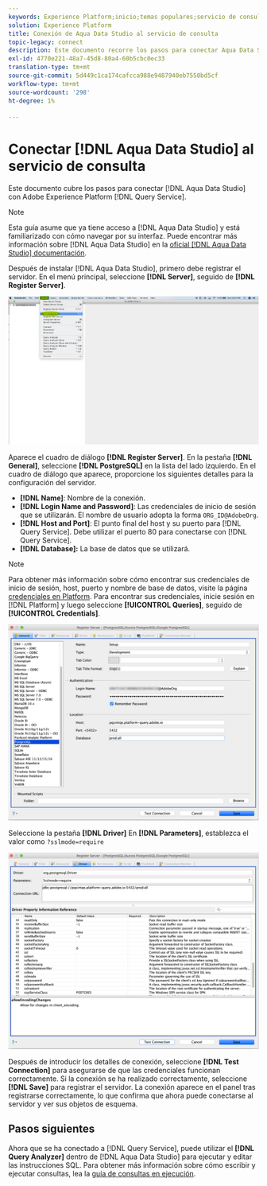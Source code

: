 ```yaml
---
keywords: Experience Platform;inicio;temas populares;servicio de consulta;servicio de consulta;Aqua Data Studio;estudio de datos Aqua;conexión al servicio de consulta;
solution: Experience Platform
title: Conexión de Aqua Data Studio al servicio de consulta
topic-legacy: connect
description: Este documento recorre los pasos para conectar Aqua Data Studio con el servicio de consulta de Adobe Experience Platform.
exl-id: 4770e221-48a7-45d8-80a4-60b5cbc0ec33
translation-type: tm+mt
source-git-commit: 5d449c1ca174cafcca988e9487940eb7550bd5cf
workflow-type: tm+mt
source-wordcount: '298'
ht-degree: 1%

---
```


# Conectar [!DNL Aqua Data Studio] al servicio de consulta

Este documento cubre los pasos para conectar [!DNL Aqua Data Studio] con Adobe Experience Platform [!DNL Query Service].

>[!NOTE]
>
> Esta guía asume que ya tiene acceso a [!DNL Aqua Data Studio] y está familiarizado con cómo navegar por su interfaz. Puede encontrar más información sobre [!DNL Aqua Data Studio] en la [oficial [!DNL Aqua Data Studio] documentación](https://www.aquaclusters.com/app/home/project/public/aquadatastudio/wikibook/Documentation21.1/page/0/Aqua-Data-Studio-21-1).

Después de instalar [!DNL Aqua Data Studio], primero debe registrar el servidor. En el menú principal, seleccione **[!DNL Server]**, seguido de **[!DNL Register Server]**.

![](../images/clients/aqua-data-studio/register-server.png)

Aparece el cuadro de diálogo **[!DNL Register Server]**. En la pestaña **[!DNL General]**, seleccione **[!DNL PostgreSQL]** en la lista del lado izquierdo. En el cuadro de diálogo que aparece, proporcione los siguientes detalles para la configuración del servidor.

- **[!DNL Name]**: Nombre de la conexión.
- **[!DNL Login Name and Password]**: Las credenciales de inicio de sesión que se utilizarán. El nombre de usuario adopta la forma `ORG_ID@AdobeOrg`.
- **[!DNL Host and Port]**: El punto final del host y su puerto para  [!DNL Query Service]. Debe utilizar el puerto 80 para conectarse con [!DNL Query Service].
- **[!DNL Database]:** La base de datos que se utilizará.

>[!NOTE]
>
>Para obtener más información sobre cómo encontrar sus credenciales de inicio de sesión, host, puerto y nombre de base de datos, visite la página [credenciales en Platform](https://platform.adobe.com/query/configuration). Para encontrar sus credenciales, inicie sesión en [!DNL Platform] y luego seleccione **[!UICONTROL Queries]**, seguido de **[!UICONTROL Credentials]**.

![](../images/clients/aqua-data-studio/register-server-general-tab.png)

Seleccione la pestaña **[!DNL Driver]** En **[!DNL Parameters]**, establezca el valor como `?sslmode=require`

![](../images/clients/aqua-data-studio/register-server-driver-tab.png)

Después de introducir los detalles de conexión, seleccione **[!DNL Test Connection]** para asegurarse de que las credenciales funcionan correctamente. Si la conexión se ha realizado correctamente, seleccione **[!DNL Save]** para registrar el servidor. La conexión aparece en el panel tras registrarse correctamente, lo que confirma que ahora puede conectarse al servidor y ver sus objetos de esquema.

## Pasos siguientes

Ahora que se ha conectado a [!DNL Query Service], puede utilizar el **[!DNL Query Analyzer]** dentro de [!DNL Aqua Data Studio] para ejecutar y editar las instrucciones SQL. Para obtener más información sobre cómo escribir y ejecutar consultas, lea la [guía de consultas en ejecución](../best-practices/writing-queries.md).

